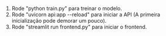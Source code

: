 1. Rode "python train.py" para treinar o modelo.
2. Rode "uvicorn api:app --reload" para iniciar a API (A primeira inicialização pode demorar um pouco).
3. Rode "streamlit run frontend.py" para iniciar o frontend.